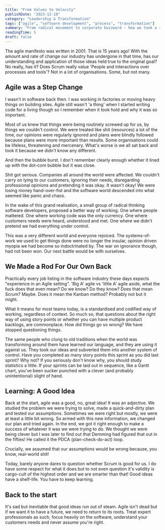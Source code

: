 ```yaml
---
title: "From Values to Velocity"
publishDate: "2023-12-18"
category: "Leadership & Transformation"
tags: ["agile", "software development", "process", "transformation"]
summary: "From radical movement to corporate buzzword - how we took a revolution in software development and turned it into yet another system of control. A frank look at where agile went wrong."
readingTime: 5
draft: false
---
```


The agile manifesto was written in 2001. That is 15 years ago! With the amount and rate of change our industry has undergone in that time, has our understanding and application of those ideas held true to the original goal? No really, has it? Does Scrum really value 'People and interactions over processes and tools'? Not in a lot of organisations. Some, but not many.

## Agile was a Step Change

I wasn't in software back then. I was working in factories or moving heavy things on building sites. Agile still wasn't 'a thing' when I started writing code for a living though so I remember when it took hold and why it was so important.

Most of us knew that things were being routinely screwed up for us, by things we couldn't control. We were treated like shit (resources) a lot of the time, our opinions were regularly ignored and plans were blindly followed because plans were more important than results. Some organisations could be lifeless, threatening and mercenary. What's worse is we all sat back and took it because we didn't know any different.

And then the bubble burst. I don't remember clearly enough whether it lined up with the dot-com bubble but it was close.

Shit got serious. Companies all around the world were affected. We couldn't carry on lying to our customers, ignoring their needs, disregarding professional opinions and pretending it was okay. It wasn't okay! We were losing money hand-over-fist and the software world descended into what seemed like panic and chaos.

In the wake of this grand realisation, a small group of radical thinking software developers, proposed a better way of working. One where people mattered. One where working code was the only currency. One where customers needs were heard, understood and met. One where we didn't pretend we had everything under control.

This was a very different world and everyone rejoiced. The systems-of-work we used to get things done were no longer the insular, opinion driven myopia we had become so indoctrinated by. The war on ignorance though, had not been won. Our next battle would be with ourselves.

## We Made a Rod For Our Own Back

Practically every job listing in the software industry these days expects "experience in an Agile setting". 'Big A' agile vs 'little A' agile aside, what the fuck does that even mean? Do we know? Do they know? Does that mean Scrum? Maybe. Does it mean the Kanban method? Probably not but it might.

What it means for most teams today, is a standardised and codified way of working, regardless of context. So much so, that questions about the right way of using story points or whether you can have multiple product backlogs, are commonplace. How did things go so wrong? We have stopped questioning things.

The same people who clung to old traditions when the world was transforming around them have learned our language, and they are using it against us. They took our ideas and subverted them into another system of control. Have you completed as many story points this sprint as you did last sprint? Why not? If you seriously don't know why, you should study statistics a little. If your sprints can be laid out in sequence, like a Gantt chart, you've been sucker punched with a clever (and probably unintentional) slight of hand.

## Learning: A Good Idea

Back at the start, agile was a good, no, great idea! It was an adjective. We studied the problem we were trying to solve, made a quick-and-dirty plan and tested our assumptions. Sometimes we were right but mostly, we were at least a little bit wrong. So armed with this new information, we changed our plan and tried again. In the end, we got it right enough to make a success of whatever it was we were trying to do. We thought we were being clever but I was later to find out that Demming had figured that out in the fifties! He called it the PDCA (plan-check-do-act) loop.

Crucially, we assumed that our assumptions would be wrong because, you know, real-world shit!

Today, barely anyone dares to question whether Scrum is good for us. I do have some respect for what it does but to not even question it's validity is cargo-cult of the highest order and we are smarter than that! Good ideas have a shelf-life. You have to keep learning.

## Back to the start

It's sad but inevitable that good ideas run out of steam. Agile isn't dead but if we want it to have a future, we need to return to its roots. Treat expert professionals as such, focus heavily on the software, understand your customers needs and never assume you're right.